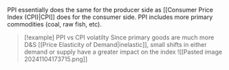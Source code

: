 PPI essentially does the same for the producer side as [[Consumer Price Index (CPI)|CPI]] does for the consumer side. PPI includes more primary commodities (coal, raw fish, etc). 

> [!example] PPI vs CPI volatilty
> Since primary goods are much more D&S [[Price Elasticity of Demand|inelastic]], small shifts in either demand or supply have a greater impact on the index
> ![[Pasted image 20241104173715.png]]

